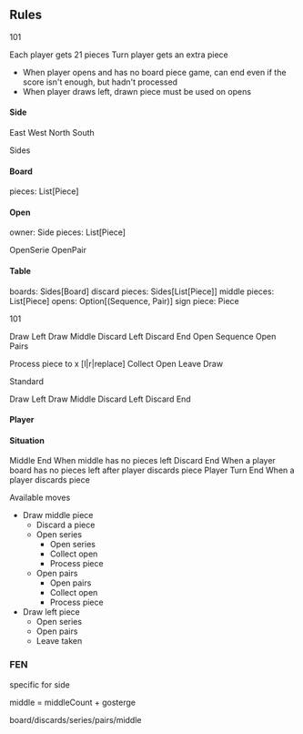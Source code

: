 ## Rules

101

Each player gets 21 pieces
Turn player gets an extra piece


* When player opens and has no board piece game, can end even if the score isn't enough, but hadn't processed
* When player draws left, drawn piece must be used on opens

#### Side

East
West
North
South

Sides

#### Board

pieces: List[Piece]

#### Open

owner: Side
pieces: List[Piece]

OpenSerie
OpenPair

#### Table

boards: Sides[Board]
discard pieces: Sides[List[Piece]]
middle pieces: List[Piece]
opens: Option[(Sequence, Pair)]
sign piece: Piece

101

Draw Left
Draw Middle
Discard Left
Discard End
Open Sequence
Open Pairs

Process piece to x [l|r|replace]
Collect Open
Leave Draw

Standard

Draw Left
Draw Middle
Discard Left
Discard End

#### Player

#### Situation
Middle End
When middle has no pieces left
Discard End
When a player board has no pieces left after player discards piece
Player Turn End
When a player discards piece

Available moves
- Draw middle piece
  - Discard a piece
  - Open series
    - Open series
    - Collect open
    - Process piece
  - Open pairs
    - Open pairs
    - Collect open
    - Process piece
- Draw left piece
  - Open series
  - Open pairs
  - Leave taken


### FEN

specific for side

middle = middleCount + gosterge

board/discards/series/pairs/middle
